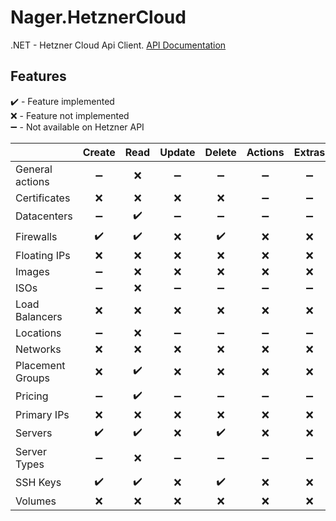 # Nager.HetznerCloud

.NET - Hetzner Cloud Api Client. [API Documentation](https://docs.hetzner.cloud)


## Features

:heavy_check_mark: - Feature implemented\
:x: - Feature not implemented\
:heavy_minus_sign:  - Not available on Hetzner API


|  | Create | Read | Update | Delete | Actions | Extras |
|--|:--:|:--:|:--:|:--:|:--:|:--:|
| General actions | :heavy_minus_sign: | :x: | :heavy_minus_sign: | :heavy_minus_sign: | :heavy_minus_sign: | :heavy_minus_sign: |
| Certificates | :x: | :x: | :x: | :x: | :heavy_minus_sign: | :heavy_minus_sign: |
| Datacenters | :heavy_minus_sign: | :heavy_check_mark: | :heavy_minus_sign: | :heavy_minus_sign: | :heavy_minus_sign: | :heavy_minus_sign: |
| Firewalls | :heavy_check_mark: | :heavy_check_mark: | :x: | :heavy_check_mark: | :x: | :x: |
| Floating IPs | :x: | :x: | :x: | :x: | :x: | :x: |
| Images | :heavy_minus_sign: | :x: | :x: | :x: | :x: | :x: |
| ISOs | :heavy_minus_sign: | :x: | :heavy_minus_sign: | :heavy_minus_sign: | :heavy_minus_sign: | :heavy_minus_sign: |
| Load Balancers | :x: | :x: | :x: | :x: | :x: | :x: |
| Locations | :heavy_minus_sign: | :x: | :heavy_minus_sign: | :heavy_minus_sign: | :heavy_minus_sign: | :heavy_minus_sign: |
| Networks | :x: | :x: | :x: | :x: | :x: | :x: |
| Placement Groups | :x: | :heavy_check_mark: | :x: | :x: | :x: | :x: |
| Pricing | :heavy_minus_sign: | :heavy_check_mark: | :heavy_minus_sign: | :heavy_minus_sign: | :heavy_minus_sign: | :heavy_minus_sign: |
| Primary IPs | :x: | :x: | :x: | :x: | :x: | :x: |
| Servers | :heavy_check_mark: | :heavy_check_mark: | :x: | :heavy_check_mark: | :x: | :x: |
| Server Types | :heavy_minus_sign: | :x: | :heavy_minus_sign: | :heavy_minus_sign: | :heavy_minus_sign: | :heavy_minus_sign: |
| SSH Keys | :heavy_check_mark: | :heavy_check_mark: | :x: | :heavy_check_mark: | :x: | :x: |
| Volumes | :x: | :x: | :x: | :x: | :x: | :x: |
